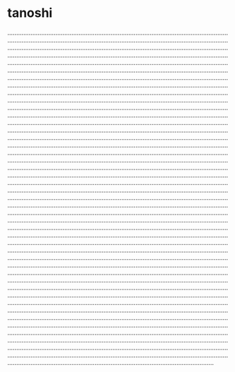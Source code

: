 # tanoshi
....................................................................................................................................................................................................................................................................................................................................................................................................................................................................................................................................................................................................................................................................................................................................................................................................................................................................................................................................................................................................................................................................................................................................................................................................................................................................................................................................................................................................................................................................................................................................................................................................................................................................................................................................................................................................................................................................................................................................................................................................................................................................................................................................................................................................................................................................................................................................................................................................................................................................................................................................................................................................................................................................................................................................................................................................................................................................................................................................................................................................................................................................................................................................................................................................................................................................................................................................................................................................................................................................................................................................................................................................................................................................................................................................................................................................................................................................................................................................................................................................................................................................................................................................................................................................................................................................................................................................................................................................................................................................................................................................................................................................................................................................................................................................................................................................................................................................................................................................................................................................................................................................................................................................................................................................................................................................................................................................................................................................................................................................................................................................................................................................................................................................................................................................................................................................